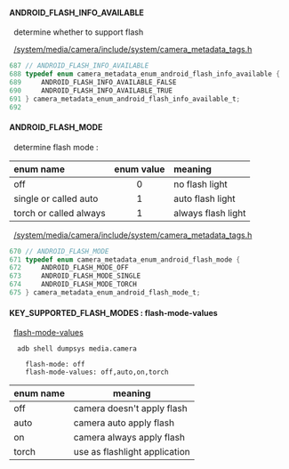 #### ANDROID_FLASH_INFO_AVAILABLE

&nbsp;&nbsp;determine whether to support flash

&nbsp;&nbsp;[/system/media/camera/include/system/camera_metadata_tags.h](/system/media/camera/include/system/camera_metadata_tags.h)

```c
687 // ANDROID_FLASH_INFO_AVAILABLE
688 typedef enum camera_metadata_enum_android_flash_info_available {
689     ANDROID_FLASH_INFO_AVAILABLE_FALSE                              , // HIDL v3.2
690     ANDROID_FLASH_INFO_AVAILABLE_TRUE                               , // HIDL v3.2
691 } camera_metadata_enum_android_flash_info_available_t;
692
```

#### ANDROID_FLASH_MODE

&nbsp;&nbsp;determine flash mode :

| enum name              | enum value | meaning            |
|:-----------------------|:----------:|:-------------------|
| off                    |     0      | no flash light     |
| single or called auto  |     1      | auto flash light   |
| torch or called always |     1      | always flash light |

&nbsp;&nbsp;[/system/media/camera/include/system/camera_metadata_tags.h](/system/media/camera/include/system/camera_metadata_tags.h)

```c
670 // ANDROID_FLASH_MODE
671 typedef enum camera_metadata_enum_android_flash_mode {
672     ANDROID_FLASH_MODE_OFF                                          , // HIDL v3.2
673     ANDROID_FLASH_MODE_SINGLE                                       , // HIDL v3.2
674     ANDROID_FLASH_MODE_TORCH                                        , // HIDL v3.2
675 } camera_metadata_enum_android_flash_mode_t;
```

#### KEY_SUPPORTED_FLASH_MODES : flash-mode-values

&nbsp;&nbsp;[flash-mode-values](http://androidxref.com/9.0.0_r3/search?q=flash-mode-values&defs=&refs=&path=-%22.+jar%22&hist=&project=art&project=bionic&project=bootable&project=build&project=compatibility&project=cts&project=dalvik&project=developers&project=development&project=device&project=external&project=frameworks&project=hardware&project=kernel&project=libcore&project=libnativehelper&project=packages&project=pdk&project=platform_testing&project=prebuilts&project=sdk&project=system&project=test&project=toolchain&project=tools)

```
  adb shell dumpsys media.camera

	flash-mode: off
	flash-mode-values: off,auto,on,torch
```

| enum name | meaning                       |
|:----------|-------------------------------|
| off       | camera doesn't apply flash    |
| auto      | camera auto apply flash       |
| on        | camera always apply flash     |
| torch     | use as flashlight application |